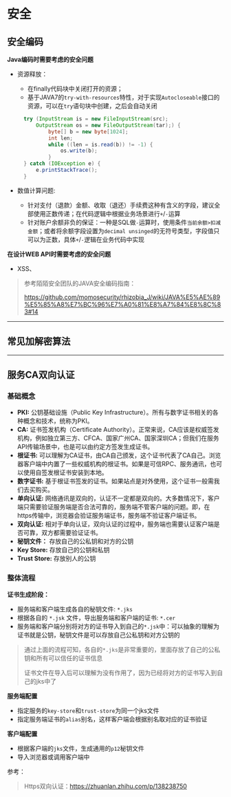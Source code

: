 # 安全

## 安全编码

**Java编码时需要考虑的安全问题**

- 资源释放：
  - 在finally代码块中关闭打开的资源；
  - 基于JAVA7的`try-with-resources`特性，对于实现`Autocloseable`接口的资源，可以在`try`语句块中创建，之后会自动关闭

  ```java
    try (InputStream is = new FileInputStream(src);
        OutputStream os = new FileOutputStream(tar);) {
            byte[] b = new byte[1024];
            int len;
            while ((len = is.read(b)) != -1) {
                os.write(b);
            }
    } catch (IOException e) {
        e.printStackTrace();
    }
  ```
- 数值计算问题:
  - 针对支付（退款）金额、收取（退还）手续费这种有含义的字段，建议全部使用正数传递；在代码逻辑中根据业务场景进行`+`/`-`运算
  - 针对账户余额非负的保证：一种是SQL做`-`运算时，使用条件`当前余额>扣减金额`；或者将余额字段设置为`decimal unsinged`的无符号类型，字段值只可以为正数，具体`+`/`-`逻辑在业务代码中实现

**在设计WEB API时需要考虑的安全问题**
- XSS、

> 参考陌陌安全团队的JAVA安全编码指南：
>
> https://github.com/momosecurity/rhizobia_J/wiki/JAVA%E5%AE%89%E5%85%A8%E7%BC%96%E7%A0%81%E8%A7%84%E8%8C%83#14

----

## 常见加解密算法

----

## 服务CA双向认证

### 基础概念

- **PKI:** 公钥基础设施（Public Key Infrastructure）。所有与数字证书相关的各种概念和技术，统称为PKI。
- **CA:** 证书签发机构（Certificate Authority）。正常来说，CA应该是权威签发机构，例如独立第三方、CFCA、国家广州CA、国家深圳CA；但我们在服务API传输场景中，也是可以由约定方签发生成证书。
- **根证书:** 可以理解为CA证书，由CA自己颁发，这个证书代表了CA自己。浏览器客户端中内置了一些权威机构的根证书。如果是可信RPC、服务通讯，也可以使用自签发根证书安装到本地。
- **数字证书:** 基于根证书签发的证书。如果站点是对外使用，这个证书一般需我们去买购买。
- **单向认证:** 网络通讯是双向的，认证不一定都是双向的。大多数情况下，客户端只需要验证服务端是否合法可靠的，服务端不管客户端的问题。即，在https传输中，浏览器会验证服务端证书，服务端不验证客户端证书。
- **双向认证:** 相对于单向认证，双向认证的过程中，服务端也需要认证客户端是否可靠，双方都需要验证证书。
- **秘钥文件：** 存放自己的公私钥和对方的公钥
- **Key Store:** 存放自己的公钥和私钥
- **Trust Store:** 存放别人的公钥

### 整体流程
**证书生成阶段：**
- 服务端和客户端生成各自的秘钥文件: `*.jks`
- 根据各自的 `*.jsk` 文件，导出服务端和客户端的证书: `*.cer`
- 服务端和客户端分别将对方的证书导入到自己的`*.jsk`中：可以抽象的理解为证书就是公钥，秘钥文件是可以存放自己公私钥和对方公钥的

> 通过上面的流程可知，各自的`*.jks`是非常重要的，里面存放了自己的公私钥和所有可以信任的证书信息
>
> 证书文件在导入后可以理解为没有作用了，因为已经将对方的证书写入到自己的jks中了

**服务端配置**
- 指定服务的`key-store`和`trust-store`为同一个jks文件
- 指定服务端证书的`alias`别名，这样客户端会根据别名取对应的证书验证

**客户端配置**
- 根据客户端的`jks`文件，生成通用的`p12`秘钥文件
- 导入浏览器或调用客户端中

参考：
> Https双向认证：https://zhuanlan.zhihu.com/p/138238750
>